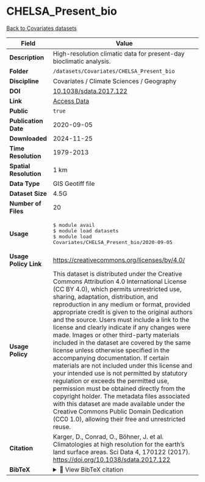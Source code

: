 # CHELSA_Present_bio

[Back to Covariates datasets](../Covariates.md)

| Field | Value |
|--------|-------|
| **Description** | High-resolution climatic data for present-day bioclimatic analysis. |
| **Folder** | `/datasets/Covariates/CHELSA_Present_bio` |
| **Discipline** | Covariates / Climate Sciences / Geography |
| **DOI** | [10.1038/sdata.2017.122](https://doi.org/10.1038/sdata.2017.122) |
| **Link** | [Access Data](https://chelsa-climate.org/bioclim/) |
| **Public** | `true` |
| **Publication Date** | 2020-09-05 |
| **Downloaded** | 2024-11-25 |
| **Time Resolution** | 1979-2013 |
| **Spatial Resolution** | 1 km |
| **Data Type** | GIS Geotiff file |
| **Dataset Size** | 4.5G |
| **Number of Files** | 20 |
| **Usage** | <pre>&#36; module avail<br>&#36; module load datasets<br>&#36; module load Covariates/CHELSA_Present_bio/2020-09-05</pre> |
| **Usage Policy Link** | https://creativecommons.org/licenses/by/4.0/ |
| **Usage Policy** | This dataset is distributed under the Creative Commons Attribution 4.0 International License (CC BY 4.0), which permits unrestricted use, sharing, adaptation, distribution, and reproduction in any medium or format, provided appropriate credit is given to the original authors and the source. Users must include a link to the license and clearly indicate if any changes were made. Images or other third-party materials included in the dataset are covered by the same license unless otherwise specified in the accompanying documentation. If certain materials are not included under this license and your intended use is not permitted by statutory regulation or exceeds the permitted use, permission must be obtained directly from the copyright holder. The metadata files associated with this dataset are made available under the Creative Commons Public Domain Dedication (CC0 1.0), allowing their free and unrestricted reuse. |
| **Citation** | Karger, D., Conrad, O., Böhner, J. et al. Climatologies at high resolution for the earth’s land surface areas. Sci Data 4, 170122 (2017). https://doi.org/10.1038/sdata.2017.122 |
| **BibTeX** | <details><summary>📜 View BibTeX citation</summary><pre>@article{Karger2017,<br>  author       = {Karger, Dirk Nikolaus and Conrad, Olaf and Böhner, Jürgen and Kawohl, Tobias and Kreft, Holger and Soria-Auza, Rodrigo Wilber and Zimmermann, Niklaus E. and Linder, H. Peter and Kessler, Michael},<br>  title        = {Climatologies at high resolution for the earth’s land surface areas},<br>  journal      = {Scientific Data},<br>  year         = {2017},<br>  volume       = {4},<br>  number       = {1},<br>  pages        = {170122},<br>  doi          = {10.1038/sdata.2017.122},<br>  url          = {https://doi.org/10.1038/sdata.2017.122},<br>  issn         = {2052-4463},<br>  abstract     = {High-resolution information on climatic conditions is essential to many applications in environmental and ecological sciences. Here we present the CHELSA (Climatologies at high resolution for the earth’s land surface areas) data of downscaled model output temperature and precipitation estimates of the ERA-Interim climatic reanalysis to a high resolution of 30 arc sec. The temperature algorithm is based on statistical downscaling of atmospheric temperatures. The precipitation algorithm incorporates orographic predictors including wind fields, valley exposition, and boundary layer height, with a subsequent bias correction. The resulting data consist of a monthly temperature and precipitation climatology for the years 1979–2013. We compare the data derived from the CHELSA algorithm with other standard gridded products and station data from the Global Historical Climate Network. We compare the performance of the new climatologies in species distribution modelling and show that we can increase the accuracy of species range predictions. We further show that CHELSA climatological data has a similar accuracy as other products for temperature, but that its predictions of precipitation patterns are better.}<br>}</pre> |

